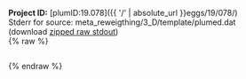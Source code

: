 **Project ID:** [plumID:19.078]({{ '/' | absolute_url }}eggs/19/078/)  
Stderr for source:  meta_reweigthing/3_D/template/plumed.dat   
(download [zipped raw stdout](plumed.dat.plumed.stdout.txt.zip))  
{% raw %}
<pre>
</pre>
{% endraw %}
